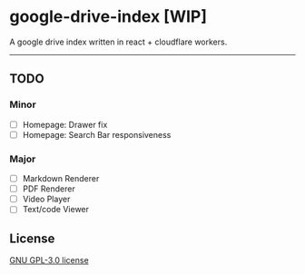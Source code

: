 # google-drive-index [WIP]

A google drive index written in react + cloudflare workers.

---

## TODO

### Minor

- [ ] Homepage: Drawer fix
- [ ] Homepage: Search Bar responsiveness

### Major

- [ ] Markdown Renderer
- [ ] PDF Renderer
- [ ] Video Player
- [ ] Text/code Viewer

## License

[GNU GPL-3.0 license](https://github.com/adityash4rma/google-drive-index/tree/main?tab=GPL-3.0-1-ov-file#)